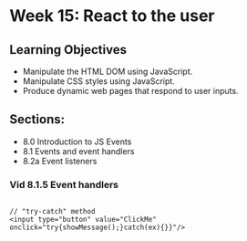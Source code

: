 # Week 15: React to the user
## Learning Objectives
* Manipulate the HTML DOM using JavaScript.
* Manipulate CSS styles using JavaScript.
* Produce dynamic web pages that respond to user inputs.

## Sections:
* 8.0 Introduction to JS Events
* 8.1 Events and event handlers
* 8.2a Event listeners

### Vid 8.1.5 Event handlers
```JS

// "try-catch" method
<input type="button" value="ClickMe" onclick="try{showMessage();}catch(ex){}}"/>
```